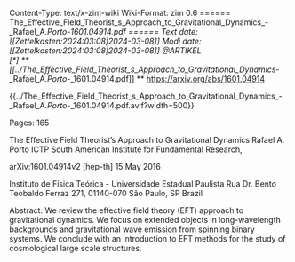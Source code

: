Content-Type: text/x-zim-wiki
Wiki-Format: zim 0.6
====== The_Effective_Field_Theorist_s_Approach_to_Gravitational_Dynamics_-_Rafael_A._Porto_-_1601.04914.pdf ======
Text date: [[Zettelkasten:2024:03:08|2024-03-08]] Modi date: [[Zettelkasten:2024:03:08|2024-03-08]]
@ARTIKEL  
[*] **[[../The_Effective_Field_Theorist_s_Approach_to_Gravitational_Dynamics_-_Rafael_A._Porto_-_1601.04914.pdf]] **
https://arxiv.org/abs/1601.04914


{{../The_Effective_Field_Theorist_s_Approach_to_Gravitational_Dynamics_-_Rafael_A._Porto_-_1601.04914.pdf.avif?width=500}}

Pages:           165


The Effective Field Theorist’s Approach
to Gravitational Dynamics
Rafael A. Porto
ICTP South American Institute for Fundamental Research,

arXiv:1601.04914v2 [hep-th] 15 May 2016

Instituto de Fı́sica Teórica - Universidade Estadual Paulista
Rua Dr. Bento Teobaldo Ferraz 271, 01140-070 São Paulo, SP Brazil

Abstract:
We review the effective field theory (EFT) approach to gravitational dynamics. We focus on extended
objects in long-wavelength backgrounds and gravitational wave emission from spinning binary systems.
We conclude with an introduction to EFT methods for the study of cosmological large scale structures.


